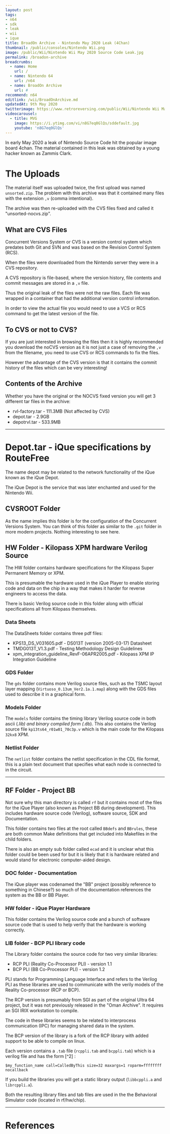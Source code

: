 ```yaml
---
layout: post
tags: 
- n64
- sdk
- leak
- wii
- ique
title: BroadOn Archive - Nintendo May 2020 Leak (4Chan)
thumbnail: /public/consoles/Nintendo Wii.png
image: /public/Wii/Nintendo Wii May 2020 Source Code Leak.jpg
permalink: /broadon-archive
breadcrumbs:
  - name: Home
    url: /
  - name: Nintendo 64
    url: /n64
  - name: BroadOn Archive
    url: #
recommend: n64
editlink: /wii/BroadOnArchive.md
updatedAt: 9th May 2020
twitterimage: https://www.retroreversing.com/public/Wii/Nintendo Wii May 2020 Source Code Leak.jpg
videocarousel:
  - title: MVG
    image: https://i.ytimg.com/vi/n8G7eq0GlQs/sddefault.jpg
    youtube: 'n8G7eq0GlQs'
---
```


In early May 2020 a leak of Nintendo Source Code hit the popular image board 4chan. The material contained in this leak was obtained by a young hacker known as Zammis Clark.

# The Uploads 
The material itself was uploaded twice, the first upload was named `unsorted.zip`. The problem with this archive was that it contained many files with the extension `,v` (comma intentional).

The archive was then re-uploaded with the CVS files fixed and called it "unsorted-nocvs.zip".

## What are CVS Files
Concurrent Versions System or CVS is a version control system which predates both Git and SVN and was based on the Revision Control System (RCS).

When the files were downloaded from the Nintendo server they were in a CVS repository. 

A CVS repository is file-based, where the version history, file contents and commit messages are stored in a `,v` file.

Thus the original leak of the files were not the raw files. Each file was wrapped in a container that had the additional version control information.

In order to view the actual file you would need to use a VCS or RCS command to get the latest version of the file.

## To CVS or not to CVS?
If you are just interested in browsing the files then it is highly recommended you download the noCVS version as it is not just a case of removing the `,v` from the filename, you need to use CVS or RCS commands to fix the files.

However the advantage of the CVS version is that it contains the commit history of the files which can be very interesting!

## Contents of the Archive
Whether you have the original or the NOCVS fixed version you will get 3 different tar files in the archive:
* rvl-factory.tar - 111.3MB (Not affected by CVS)
* depot.tar -  2.9GB
* depotrvl.tar - 533.9MB

---
# Depot.tar - iQue specifications by RouteFree
The name depot may be related to the network functionality of the iQue  known as the iQue Depot. 

The iQue Depot is the service that was later enchanted and used for the Nintendo Wii. 

## CVSROOT Folder
As the name implies this folder is for the configuration of the Concurrent Versions System. You can think of this folder as similar to the `.git` folder in more modern projects. Nothing interesting to see here.

## HW Folder - Kilopass XPM hardware Verilog Source
The HW folder contains hardware specifications for the Kilopass Super Permanent Memory or XPM.

This is presumable the hardware used in the iQue Player to enable storing code and data on the chip in a way that makes it harder for reverse engineers to access the data.

There is basic Verilog source code in this folder along with official specifications all from Kilopass themselves.

### Data Sheets
The DataSheets folder contains three pdf files:
* KPS13_DS_V031605.pdf - DS013T (version 2005-03-17) Datasheet
* TMDG013T_V1.3.pdf - Testing Methodology Design Guidelines
* xpm_integration_guideline_RevF-06APR2005.pdf - Kilopass XPM IP Integration Guideline 

### GDS Folder
The `gds` folder contains more Verilog source files, such as the TSMC layout layer mapping (`Virtuoso_0.13um_Ver2.1a.1.map`) along with the GDS files used to describe it in a graphical form.

### Models Folder
The `models` folder contains the timing library Verilog source code in both ascii (*.lib) and binary compiled form (*.db). This also contains the Verilog source file `kp13ts64_r01w01_70c3p.v` which is the main code for the Kilopass `32kx8` XPM.

### Netlist Folder
The `netlist` folder contains the netlist specification in the CDL file format, this is a plain text document that specifies what each node is connected to in the circuit.

---
## RF Folder - Project BB
Not sure why this man directory is called `rf` but it contains most of the files for the iQue Player (also known as Project BB during development). This includes hardware source code (Verilog), software source, SDK and Documentation.

This folder contains two files at the root called `BBdefs` and `BBrules`, these are both common Make definitions that get included into Makefiles in the child folders. 

There is also an empty sub folder called `ecad` and it is unclear what this folder could be been used for but it is likely that it is hardware related and would stand for electronic computer-aided design.

### DOC folder - Documentation
The iQue player was codenamed the "BB" project (possibly reference to something in Chinese?) so much of the documentation references the system as the BB or BB Player.

### HW folder - iQue Player Hardware
This folder contains the Verilog source code and a bunch of software source code that is used to help verify that the hardware is working correctly.

### LIB folder - BCP PLI library code
The Library folder contains the source code for two very similar libraries:
* RCP PLI (Reality Co-Processor PLI) - version 1.1
* BCP PLI (BB Co-Processor PLI) - version 1.2

PLI stands for Programming Language Interface and refers to the Verilog PLI as these libraries are used to communicate with the verily models of the Reality Co-processor (RCP or BCP).

The RCP version is presumably from SGI as part of the original Ultra 64 project, but it was not previously released in the "Oman Archive". It requires an SGI IRIX workstation to compile.

The code in these libraries seems to be related to interprocess communication (IPC) for managing shared data in the system.

The BCP version of the library is a fork of the RCP library with added support to be able to compile on linux. 

<div class="rr-changelog">
  <div class="rr-version-gen" version="Changes" date="Changes between RCP and BCP" ></div>
    <ul class="rr-changelog-more">
      <div class="rr-info-gen" badge="plusarg.c" desc="change on line 81 - just changes hard coded 4 to hard coded 1, something to do with the command line arguments"></div>
      <div class="rr-info-gen" badge="simipc.h" desc="BCP has additional preprocessor defines such as `BCP_COMBINE_XZ` in an additional 'Broadon Extension' section at the end"></div>
   <div class="rr-info-gen" badge="socket.c" desc="Adds some new code in `ifndef __sgi__` blocks to make it run in the linux toolchain" />
   <div class="rr-info-gen" badge="rdram.c" desc="seems to have been removed from the RCP version" />
    </ul>
</div>

Each version contains a `.tab` file (`rcppli.tab` and `bcppli.tab`) which is a verilog file and has the form [^2] :
```
$my_function_name call=CalledByThis size=32 maxargs=1 roparm=ffffffff nocallback 
```

If you build the libraries you will get a static library output (`libbcppli.a` and `librcppli.a`).

Both the resulting library files and tab files are used in the the Behavioral Simulator code (located in rf/hw/chip).

---
# References
[^1]: [Revision Control System - Wikipedia](https://en.wikipedia.org/wiki/Revision_Control_System#Second_generation)
